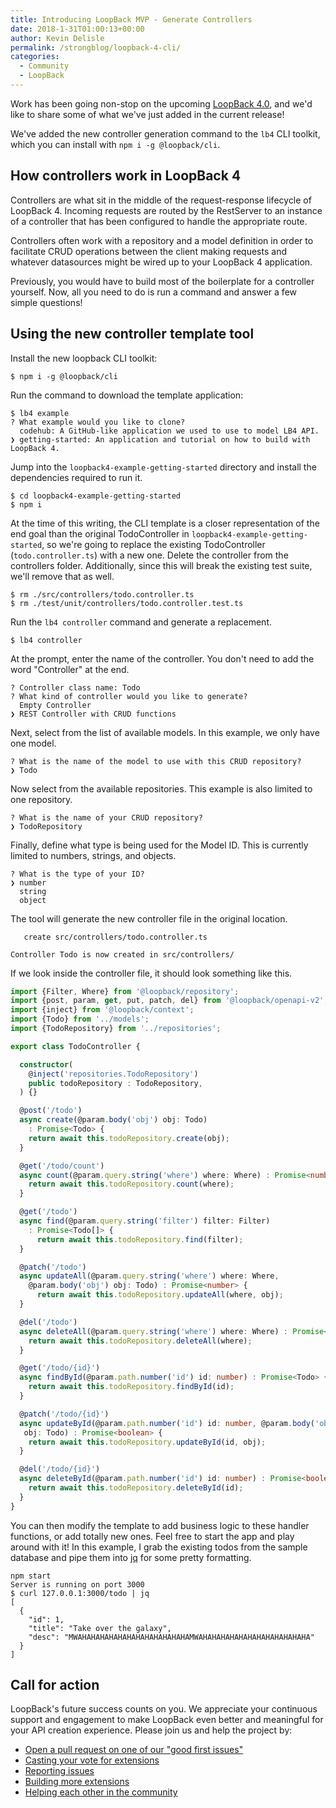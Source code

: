 ```yaml
---
title: Introducing LoopBack MVP - Generate Controllers
date: 2018-1-31T01:00:13+00:00
author: Kevin Delisle
permalink: /strongblog/loopback-4-cli/
categories:
  - Community
  - LoopBack
---
```


Work has been going non-stop on the upcoming [LoopBack 4.0](https://github.com/strongloop/loopback-next),
and we'd like to share some of what we've just added in the current release!

We've added the new controller generation command to the `lb4` CLI toolkit, which you can install with `npm i -g @loopback/cli`.

## How controllers work in LoopBack 4

Controllers are what sit in the middle of the request-response lifecycle of LoopBack 4. Incoming requests are routed by the RestServer to an instance of a controller that has been configured to handle the appropriate route.

Controllers often work with a repository and a model definition in order to facilitate CRUD operations between the client making requests and whatever datasources might be wired up to your LoopBack 4 application.

Previously, you would have to build most of the boilerplate for a controller yourself. Now, all you need to do is run a command and answer a few simple questions!

## Using the new controller template tool

Install the new loopback CLI toolkit:
```
$ npm i -g @loopback/cli
```

Run the command to download the template application:
```
$ lb4 example
? What example would you like to clone?
  codehub: A GitHub-like application we used to use to model LB4 API.
❯ getting-started: An application and tutorial on how to build with LoopBack 4.
```

Jump into the `loopback4-example-getting-started` directory and install the dependencies required to run it.
```
$ cd loopback4-example-getting-started
$ npm i
```

At the time of this writing, the CLI template is a closer representation of the end goal than the original TodoController in `loopback4-example-getting-started`, so we're going to replace the existing TodoController (`todo.controller.ts`) with a new one. Delete the controller from the controllers folder. Additionally, since this will break the existing test suite, we'll remove that as well.
```
$ rm ./src/controllers/todo.controller.ts
$ rm ./test/unit/controllers/todo.controller.test.ts
```

Run the `lb4 controller` command and generate a replacement.
```
$ lb4 controller
```

At the prompt, enter the name of the controller. You don't need to add the word "Controller" at the end.
```
? Controller class name: Todo
? What kind of controller would you like to generate?
  Empty Controller
❯ REST Controller with CRUD functions
```

Next, select from the list of available models. In this example, we only have one model.
```
? What is the name of the model to use with this CRUD repository?
❯ Todo
```

Now select from the available repositories. This example is also limited to one repository.
```
? What is the name of your CRUD repository?
❯ TodoRepository
```

Finally, define what type is being used for the Model ID. This is currently limited to numbers, strings, and objects.
```
? What is the type of your ID?
❯ number
  string
  object
```

The tool will generate the new controller file in the original location.
```
   create src/controllers/todo.controller.ts

Controller Todo is now created in src/controllers/
```

If we look inside the controller file, it should look something like this.
```ts
import {Filter, Where} from '@loopback/repository';
import {post, param, get, put, patch, del} from '@loopback/openapi-v2';
import {inject} from '@loopback/context';
import {Todo} from '../models';
import {TodoRepository} from '../repositories';

export class TodoController {

  constructor(
    @inject('repositories.TodoRepository')
    public todoRepository : TodoRepository,
  ) {}

  @post('/todo')
  async create(@param.body('obj') obj: Todo)
    : Promise<Todo> {
    return await this.todoRepository.create(obj);
  }

  @get('/todo/count')
  async count(@param.query.string('where') where: Where) : Promise<number> {
    return await this.todoRepository.count(where);
  }

  @get('/todo')
  async find(@param.query.string('filter') filter: Filter)
    : Promise<Todo[]> {
      return await this.todoRepository.find(filter);
  }

  @patch('/todo')
  async updateAll(@param.query.string('where') where: Where,
    @param.body('obj') obj: Todo) : Promise<number> {
      return await this.todoRepository.updateAll(where, obj);
  }

  @del('/todo')
  async deleteAll(@param.query.string('where') where: Where) : Promise<number> {
    return await this.todoRepository.deleteAll(where);
  }

  @get('/todo/{id}')
  async findById(@param.path.number('id') id: number) : Promise<Todo> {
    return await this.todoRepository.findById(id);
  }

  @patch('/todo/{id}')
  async updateById(@param.path.number('id') id: number, @param.body('obj')
   obj: Todo) : Promise<boolean> {
    return await this.todoRepository.updateById(id, obj);
  }

  @del('/todo/{id}')
  async deleteById(@param.path.number('id') id: number) : Promise<boolean> {
    return await this.todoRepository.deleteById(id);
  }
}
```
You can then modify the template to add business logic to these handler functions, or add totally new ones.
Feel free to start the app and play around with it! In this example, I grab the existing todos from the sample database and pipe them into [jq](https://stedolan.github.io/jq/) for some pretty formatting.
```
npm start
Server is running on port 3000
$ curl 127.0.0.1:3000/todo | jq
[
  {
    "id": 1,
    "title": "Take over the galaxy",
    "desc": "MWAHAHAHAHAHAHAHAHAHAHAHAHAMWAHAHAHAHAHAHAHAHAHAHAHAHA"
  }
]
```

## Call for action

LoopBack's future success counts on you. We appreciate your continuous support and engagement to make LoopBack even better and meaningful for your API creation experience. Please join us and help the project by:

* [Open a pull request on one of our "good first issues"](https://github.com/strongloop/loopback-next/labels/good%20first%20issue)
* [Casting your vote for extensions](https://github.com/strongloop/loopback-next/issues/512)
* [Reporting issues](https://github.com/strongloop/loopback-next/issues)
* [Building more extensions](https://github.com/strongloop/loopback-next/issues/647)
* [Helping each other in the community](https://groups.google.com/forum/#!forum/loopbackjs)



